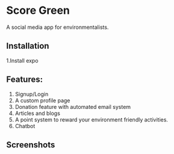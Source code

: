 
# Score Green
A social media app for environmentalists.


## Installation

1.Install expo


## Features:

1. Signup/Login
2. A custom profile page
3. Donation feature with automated email system
4. Articles and blogs
5. A point system to reward your environment friendly activities.
6. Chatbot


## Screenshots

